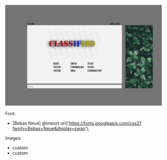 ![png](img/githubPreviewImage.png)


Font: 
   - [Bebas Neue] @import url('https://fonts.googleapis.com/css2?family=Bebas+Neue&display=swap');

Images: 
   - custom 
   - custom 
